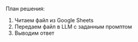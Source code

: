 План решения:
1) Читаем файл из Google Sheets
2) Передаем файл в LLM с заданным промптом
3) Выводим ответ
